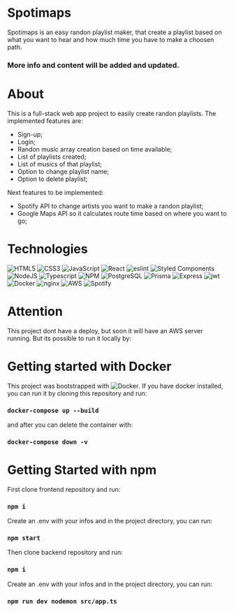 # Spotimaps

Spotimaps is an easy randon playlist maker, that create a playlist based on what you want to hear and how much time you have to make a choosen path.

### More info and content will be added and updated.

# About

This is a full-stack web app project to easily create randon playlists. The implemented features are:

* Sign-up;
* Login;
* Randon music array creation based on time available;
* List of playlists created;
* List of musics of that playlist;
* Option to change playlist name;
* Option to delete playlist;

Next features to be implemented:

* Spotify API to change artists you want to make a randon playlist;
* Google Maps API so it calculates route time based on where you want to go;

# Technologies

![HTML5](https://img.shields.io/badge/html5-%23E34F26.svg?style=for-the-badge&logo=html5&logoColor=white)
![CSS3](https://img.shields.io/badge/css3-%231572B6.svg?style=for-the-badge&logo=css3&logoColor=white)
![JavaScript](https://img.shields.io/badge/javascript-%23323330.svg?style=for-the-badge&logo=javascript&logoColor=%23F7DF1E)
![React](https://img.shields.io/badge/react-%2320232a.svg?style=for-the-badge&logo=react&logoColor=%2361DAFB)
![eslint](https://img.shields.io/badge/eslint-3A33D1?style=for-the-badge&logo=eslint&logoColor=white)
![Styled Components](https://img.shields.io/badge/styled--components-DB7093?style=for-the-badge&logo=styled-components&logoColor=white)
![NodeJS](https://img.shields.io/badge/Node.js-339933?style=for-the-badge&logo=nodedotjs&logoColor=white)
![Typescript](https://img.shields.io/badge/TypeScript-007ACC?style=for-the-badge&logo=typescript&logoColor=white)
![NPM](https://img.shields.io/badge/NPM-%23000000.svg?style=for-the-badge&logo=npm&logoColor=white)
![PostgreSQL](https://img.shields.io/badge/PostgreSQL-316192?style=for-the-badge&logo=postgresql&logoColor=white)
![Prisma](https://img.shields.io/badge/Prisma-3982CE?style=for-the-badge&logo=Prisma&logoColor=white)
![Express](https://img.shields.io/badge/Express.js-000000?style=for-the-badge&logo=express&logoColor=white)
![jwt](https://img.shields.io/badge/JWT-000000?style=for-the-badge&logo=JSON%20web%20tokens&logoColor=white)
![Docker](https://img.shields.io/badge/Docker-2CA5E0?style=for-the-badge&logo=docker&logoColor=white)
![nginx](https://img.shields.io/badge/Nginx-009639?style=for-the-badge&logo=nginx&logoColor=white)
![AWS](https://img.shields.io/badge/Amazon_AWS-FF9900?style=for-the-badge&logo=amazonaws&logoColor=white)
![Spotify](https://img.shields.io/badge/Spotify-1ED760?&style=for-the-badge&logo=spotify&logoColor=white)

# Attention

This project dont have a deploy, but soon it will have an AWS server running. But its possible to run it locally by:

# Getting started with Docker

This project was bootstrapped with ![Docker](https://img.shields.io/badge/Docker-2CA5E0?style=for-the-badge&logo=docker&logoColor=white). If you have docker installed, you can run it by cloning this repository and run:

### `docker-compose up --build`

and after you can delete the container with: 

### `docker-compose down -v`

# Getting Started with npm

First clone frontend repository and run:

### `npm i`

Create an .env with your infos and in the project directory, you can run:

### `npm start`

Then clone backend repository and run: 

### `npm i`

Create an .env with your infos and in the project directory, you can run:

### `npm run dev nodemon src/app.ts`
